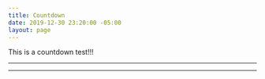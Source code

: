 ```yaml
---
title: Countdown
date: 2019-12-30 23:20:00 -05:00
layout: page
---
```



This is a countdown test!!!


---

<p id="demo">
</p>

<script>
// Set the date we're counting down to
var countDownDate = new Date("Nov 3 2020 00:00");

// Update the count down every 1 second
var x = setInterval(function() {

  // Get today's date
  var now = new Date();
    
  // Find the distance between now and the count down date
  var distance = countDownDate - now;
    
  // Time calculations for days
  var days = Math.floor(distance / (1000 * 60 * 60 * 24));
var hours = Math.floor((t%(1000 * 60 * 60 * 24))/(1000 * 60 * 60)); 
var minutes = Math.floor((t % (1000 * 60 * 60)) / (1000 * 60)); 
var seconds = Math.floor((t % (1000 * 60)) / 1000); 
     
  // Output the result in an element with id="demo"
  var test1 = document.getElementById("demo");
  test1.style.font = "italic bold 30px arial,serif"; 
  //test1.style.textAlign = "center";
test1.innerHTML = days + "d " + hours + "h left until Nov 3, 2020!";
     
  // If the count down is over, write some text 
  if (distance < 0) {
    clearInterval(x);
    document.getElementById("demo").innerHTML = "VOTE!";
  }
}, 60*60*1000);
</script>

---